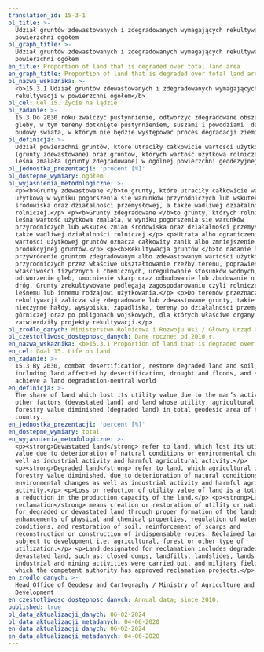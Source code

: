 ```yaml
---
translation_id: 15-3-1
pl_title: >-
  Udział gruntów zdewastowanych i zdegradowanych wymagających rekultywacji w
  powierzchni ogółem
pl_graph_title: >-
  Udział gruntów zdewastowanych i zdegradowanych wymagających rekultywacji w
  powierzchni ogółem
en_title: Proportion of land that is degraded over total land area
en_graph_title: Proportion of land that is degraded over total land area
pl_nazwa_wskaznika: >-
  <b>15.3.1 Udział gruntów zdewastowanych i zdegradowanych wymagających
  rekultywacji w powierzchni ogółem</b>
pl_cel: Cel 15. Życie na lądzie
pl_zadanie: >-
  15.3 Do 2030 roku zwalczyć pustynnienie, odtworzyć zdegradowane obszary i
  gleby, w tym tereny dotknięte pustynnieniem, suszami i powodziami  dążyć do
  budowy świata, w którym nie będzie występować proces degradacji ziemi.
pl_definicja: >-
  Udział powierzchni gruntów, które utraciły całkowicie wartości użytkowe
  (grunty zdewastowane) oraz gruntów, których wartość użytkowa rolnicza lub
  leśna zmalała (grunty zdegradowane) w ogólnej powierzchni geodezyjnej kraju.
pl_jednostka_prezentacji: 'procent [%]'
pl_dostepne_wymiary: ogółem
pl_wyjasnienia_metodologiczne: >-
  <p><b>Grunty zdewastowane </b>to grunty, które utraciły całkowicie wartość
  użytkową w wyniku pogorszenia się warunków przyrodniczych lub wskutek zmian
  środowiska oraz działalności przemysłowej, a także wadliwej działalności
  rolniczej.</p> <p><b>Grunty zdegradowane </b>to grunty, których rolnicza lub
  leśna wartość użytkowa zmalała, w wyniku pogorszenia się warunków
  przyrodniczych lub wskutek zmian środowiska oraz działalności przemysłowej, a
  także wadliwej działalności rolniczej.</p> <p>Utrata albo ograniczenie
  wartości użytkowej gruntów oznacza całkowity zanik albo zmniejszenie zdolności
  produkcyjnej gruntów.</p> <p><b>Rekultywacja gruntów </b>to nadanie lub
  przywrócenie gruntom zdegradowanym albo zdewastowanym wartości użytkowych lub
  przyrodniczych przez właściwe ukształtowanie rzeźby terenu, poprawienie
  właściwości fizycznych i chemicznych, uregulowanie stosunków wodnych,
  odtworzenie gleb, umocnienie skarp oraz odbudowanie lub zbudowanie niezbędnych
  dróg. Grunty zrekultywowane podlegają zagospodarowaniu czyli rolniczemu,
  leśnemu lub innemu rodzajowi użytkowania.</p> <p>Do terenów przeznaczonych do
  rekultywacji zalicza się zdegradowane lub zdewastowane grunty, takie jak:
  nieczynne hałdy, wysypiska, zapadliska, tereny po działalności przemysłowej i
  górniczej oraz po poligonach wojskowych, dla których właściwe organy
  zatwierdziły projekty rekultywacji.</p>
pl_zrodlo_danych: Ministerstwo Rolnictwa i Rozwoju Wsi / Główny Urząd Geodezji i Kartografii
pl_czestotliwosc_dostępnosc_danych: Dane roczne; od 2010 r.
en_nazwa_wskaznika: <b>15.3.1 Proportion of land that is degraded over total land area</b>
en_cel: Goal 15. Life on land
en_zadanie: >-
  15.3 By 2030, combat desertification, restore degraded land and soil,
  including land affected by desertification, drought and floods, and strive to
  achieve a land degradation-neutral world
en_definicja: >-
  The share of land which lost its utility value due to the man’s activities or
  other factors (devastated land) and land whose utility, agricultural or
  forestry value diminished (degraded land) in total geodesic area of the
  country.
en_jednostka_prezentacji: 'percent [%]'
en_dostepne_wymiary: total
en_wyjasnienia_metodologiczne: >-
  <p><strong>Devastated land</strong> refer to land, which lost its utility
  value due to deterioration of natural conditions or environmental changes as
  well as industrial activity and harmful agricultural activity.</p>
  <p><strong>Degraded land</strong> refer to land, which agricultural or
  forestry value diminished, due to deterioration of natural conditions or
  environmental changes as well as industrial activity and harmful agricultural
  activity.</p> <p>Loss or reduction of utility value of land is a total loss or
  a reduction in the production capacity of the land.</p> <p><strong>Land
  reclamation</strong> means creation or restoration of utility or natural value
  for degraded or devastated land through proper formation of the landscape,
  enhancements of physical and chemical properties, regulation of water
  conditions, and restoration of soil, reinforcement of scarps and
  reconstruction or construction of indispensable routes. Reclaimed land is
  subject to development i.e. agricultural, forest or other type of
  utilization.</p> <p>Land designated for reclamation includes degraded or
  devastated land, such as: closed dumps, landfills, landslides, lands on which
  industrial and mining activities were carried out, and military fields for
  which the competent authority has approved reclamation projects.</p>
en_zrodlo_danych: >-
  Head Office of Geodesy and Cartography / Ministry of Agriculture and Rural
  Development
en_czestotliwosc_dostępnosc_danych: Annual data; since 2010.
published: true
pl_data_aktualizacji_danych: 06-02-2024
pl_data_aktualizacji_metadanych: 04-06-2020
en_data_aktualizacji_danych: 06-02-2024
en_data_aktualizacji_metadanych: 04-06-2020
---
```

